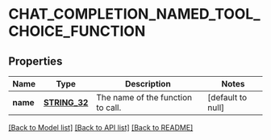 # CHAT_COMPLETION_NAMED_TOOL_CHOICE_FUNCTION

## Properties
Name | Type | Description | Notes
------------ | ------------- | ------------- | -------------
**name** | [**STRING_32**](STRING_32.md) | The name of the function to call. | [default to null]

[[Back to Model list]](../README.md#documentation-for-models) [[Back to API list]](../README.md#documentation-for-api-endpoints) [[Back to README]](../README.md)


